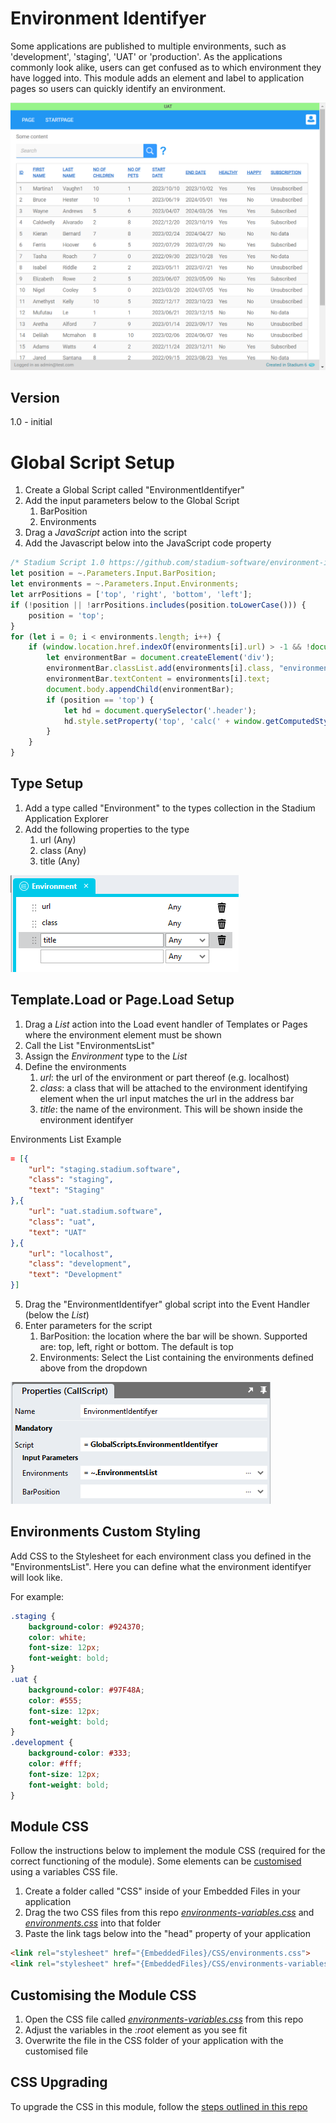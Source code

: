 # Environment Identifyer

Some applications are published to multiple environments, such as 'development', 'staging', 'UAT' or 'production'. 
As the applications commonly look alike, users can get confused as to which environment they have logged into. 
This module adds an element and label to application pages so users can quickly identify an environment. 

![Environment Identifyer Display Example](images/BarDisplayExample.png)

## Version
1.0 - initial

# Global Script Setup
1. Create a Global Script called "EnvironmentIdentifyer"
2. Add the input parameters below to the Global Script
   1. BarPosition
   2. Environments
3. Drag a *JavaScript* action into the script
4. Add the Javascript below into the JavaScript code property
```javascript
/* Stadium Script 1.0 https://github.com/stadium-software/environment-identifyer */
let position = ~.Parameters.Input.BarPosition;
let environments = ~.Parameters.Input.Environments;
let arrPositions = ['top', 'right', 'bottom', 'left'];
if (!position || !arrPositions.includes(position.toLowerCase())) { 
    position = 'top';
}
for (let i = 0; i < environments.length; i++) {
    if (window.location.href.indexOf(environments[i].url) > -1 && !document.body.querySelector(".environment-top-bar")) {
        let environmentBar = document.createElement('div');
        environmentBar.classList.add(environments[i].class, "environment-top-bar", "environment-top-bar-" + position);
        environmentBar.textContent = environments[i].text;
        document.body.appendChild(environmentBar);
        if (position == 'top') {
            let hd = document.querySelector('.header');
            hd.style.setProperty('top', 'calc(' + window.getComputedStyle(hd).getPropertyValue("top") + ' + ' + window.getComputedStyle(document.body).getPropertyValue("--environment-bar-size") + ')');
        }
    }
}
```

## Type Setup
1. Add a type called "Environment" to the types collection in the Stadium Application Explorer
2. Add the following properties to the type
   1. url (Any)
   2. class (Any)
   3. title (Any)

![Type Setup](images/EnvironmentType.png)

## Template.Load or Page.Load Setup
1. Drag a *List* action into the Load event handler of Templates or Pages where the environment element must be shown
2. Call the List "EnvironmentsList"
3. Assign the *Environment* type to the *List*
4. Define the environments
   1. *url*: the url of the environment or part thereof (e.g. localhost)
   2. *class*: a class that will be attached to the environment identifying element when the url input matches the url in the address bar
   3. *title*: the name of the environment. This will be shown inside the environment identifyer

Environments List Example
```json
= [{
	"url": "staging.stadium.software",
	"class": "staging",
	"text": "Staging"
},{
	"url": "uat.stadium.software",
	"class": "uat",
	"text": "UAT"
},{
	"url": "localhost",
	"class": "development",
	"text": "Development"
}]
```
5. Drag the "EnvironmentIdentifyer" global script into the Event Handler (below the *List*)
6. Enter parameters for the script
   1. BarPosition: the location where the bar will be shown. Supported are: top, left, right or bottom. The default is top
   2. Environments: Select the List containing the environments defined above from the dropdown

![Script Parameters Example](images/GlobalScriptInputs.png)

## Environments Custom Styling
Add CSS to the Stylesheet for each environment class you defined in the "EnvironmentsList". Here you can define what the environment identifyer will look like. 

For example: 

```css
.staging {
	background-color: #924370;
	color: white;
	font-size: 12px;
	font-weight: bold;
}
.uat {
	background-color: #97F48A;
	color: #555;
	font-size: 12px;
	font-weight: bold;
}
.development {
	background-color: #333;
	color: #fff;
	font-size: 12px;
	font-weight: bold;
}
```

## Module CSS
Follow the instructions below to implement the module CSS (required for the correct functioning of the module). 
Some elements can be [customised](#customising-css) using a variables CSS file. 

1. Create a folder called "CSS" inside of your Embedded Files in your application
2. Drag the two CSS files from this repo [*environments-variables.css*](environments-variables.css) and [*environments.css*](environments.css) into that folder
3. Paste the link tags below into the "head" property of your application
```html
<link rel="stylesheet" href="{EmbeddedFiles}/CSS/environments.css">
<link rel="stylesheet" href="{EmbeddedFiles}/CSS/environments-variables.css">
``` 

## Customising the Module CSS
1. Open the CSS file called [*environments-variables.css*](environments-variables.css) from this repo
2. Adjust the variables in the *:root* element as you see fit
3. Overwrite the file in the CSS folder of your application with the customised file

## CSS Upgrading
To upgrade the CSS in this module, follow the [steps outlined in this repo](https://github.com/stadium-software/samples-upgrading)
